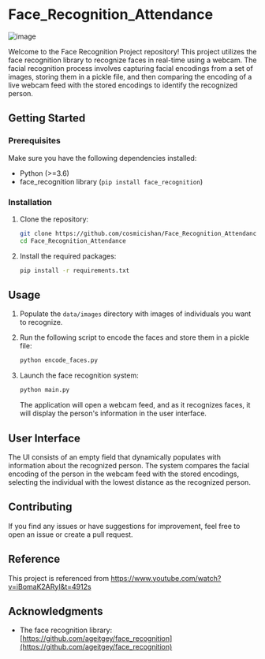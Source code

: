 # Face_Recognition_Attendance

![image](https://github.com/cosmicishan/Face_Recognition_Attendance/assets/37193732/57cdb05a-fe60-44a8-8df9-12cead19c378)


Welcome to the Face Recognition Project repository! This project utilizes the face recognition library to recognize faces in real-time using a webcam. The facial recognition process involves capturing facial encodings from a set of images, storing them in a pickle file, and then comparing the encoding of a live webcam feed with the stored encodings to identify the recognized person.

## Getting Started

### Prerequisites

Make sure you have the following dependencies installed:

- Python (>=3.6)
- face_recognition library (`pip install face_recognition`)

### Installation

1. Clone the repository:

   ```bash
   git clone https://github.com/cosmicishan/Face_Recognition_Attendance.git
   cd Face_Recognition_Attendance
   ```

2. Install the required packages:

   ```bash
   pip install -r requirements.txt
   ```

## Usage

1. Populate the `data/images` directory with images of individuals you want to recognize.

2. Run the following script to encode the faces and store them in a pickle file:

   ```bash
   python encode_faces.py
   ```

3. Launch the face recognition system:

   ```bash
   python main.py
   ```

   The application will open a webcam feed, and as it recognizes faces, it will display the person's information in the user interface.

## User Interface

The UI consists of an empty field that dynamically populates with information about the recognized person. The system compares the facial encoding of the person in the webcam feed with the stored encodings, selecting the individual with the lowest distance as the recognized person.

## Contributing

If you find any issues or have suggestions for improvement, feel free to open an issue or create a pull request.

## Reference

This project is referenced from https://www.youtube.com/watch?v=iBomaK2ARyI&t=4912s

## Acknowledgments

- The face recognition library: [https://github.com/ageitgey/face_recognition](https://github.com/ageitgey/face_recognition)


